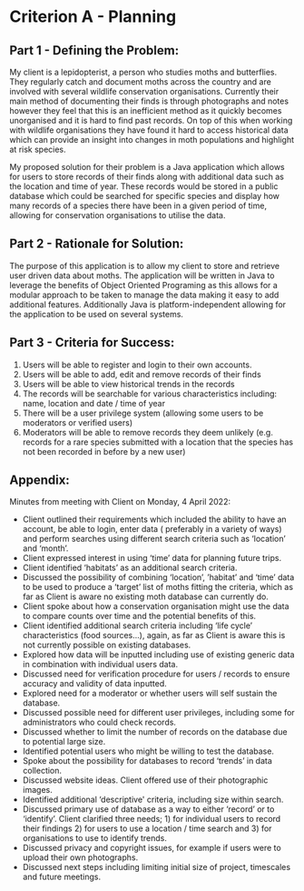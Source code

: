 # Criterion A - Planning

## Part 1 - Defining the Problem:

My client is a lepidopterist, a person who studies moths and butterflies. They regularly catch and document moths across
the country and are involved with several wildlife conservation organisations. Currently their main method of
documenting their finds is through photographs and notes however they feel that this is an inefficient method as it
quickly becomes unorganised and it is hard to find past records. On top of this when working with wildlife organisations
they have found it hard to access historical data which can provide an insight into changes in moth populations and
highlight at risk species.

My proposed solution for their problem is a Java application which allows for users to store records of their finds
along with additional data such as the location and time of year. These records would be stored in a public database
which could be searched for specific species and display how many records of a species there have been in a given period
of time, allowing for conservation organisations to utilise the data.

## Part 2 - Rationale for Solution:

The purpose of this application is to allow my client to store and retrieve user driven data about moths. The
application will be written in Java to leverage the benefits of Object Oriented Programing as this allows for a modular
approach to be taken to manage the data making it easy to add additional features. Additionally Java is
platform-independent allowing for the application to be used on several systems.

## Part 3 - Criteria for Success:

1. Users will be able to register and login to their own accounts.
2. Users will be able to add, edit and remove records of their finds
3. Users will be able to view historical trends in the records
4. The records will be searchable for various characteristics including: name, location and date / time of year
5. There will be a user privilege system (allowing some users to be moderators or verified users)
6. Moderators will be able to remove records they deem unlikely (e.g. records for a rare species submitted with a
   location that the species has not been recorded in before by a new user)

## Appendix:

Minutes from meeting with Client on Monday, 4 April 2022:

* Client outlined their requirements which included the ability to have an account, be able to login, enter data (
  preferably in a variety of ways) and perform searches using different search criteria such as ‘location’ and ‘month’.
* Client expressed interest in using ‘time’ data for planning future trips.
* Client identified ‘habitats’ as an additional search criteria.
* Discussed the possibility of combining ‘location’, ’habitat’ and ‘time’ data to be used to produce a ‘target’ list of
  moths fitting the criteria, which as far as Client is aware no existing moth database can currently do.
* Client spoke about how a conservation organisation might use the data to compare counts over time and the potential
  benefits of this.
* Client identified additional search criteria including ‘life cycle’ characteristics (food sources…), again, as far as
  Client is aware this is not currently possible on existing databases.
* Explored how data will be inputted including use of existing generic data in combination with individual users data.
* Discussed need for verification procedure for users / records to ensure accuracy and validity of data inputted.
* Explored need for a moderator or whether users will self sustain the database.
* Discussed possible need for different user privileges, including some for administrators who could check records.
* Discussed whether to limit the number of records on the database due to potential large size.
* Identified potential users who might be willing to test the database.
* Spoke about the possibility for databases to record ‘trends’ in data collection.
* Discussed website ideas. Client offered use of their photographic images.
* Identified additional ‘descriptive' criteria, including size within search.
* Discussed primary use of database as a way to either ‘record’ or to ‘identify’. Client clarified three needs; 1) for
  individual users to record their findings 2) for users to use a location / time search and 3) for organisations to use
  to identify trends.
* Discussed privacy and copyright issues, for example if users were to upload their own photographs.
* Discussed next steps including limiting initial size of project, timescales and future meetings.
